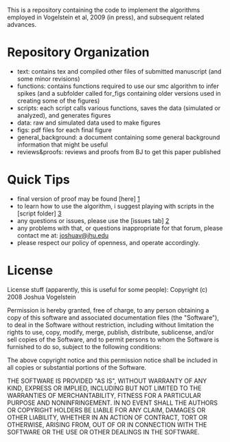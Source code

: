 This is a repository containing the code to implement the algorithms employed in Vogelstein et al, 2009 (in press), and subsequent related advances.

Repository Organization
=======================

* text: contains tex and compiled other files of submitted manuscript (and some minor revisions) 
* functions: contains functions required to use our smc algorithm to infer spikes (and a subfolder called for_figs containing older versions used in creating some of the figures)
* scripts: each script calls various functions, saves the data (simulated or analyzed), and generates figures
* data: raw and simulated data used to make figures
* figs: pdf files for each final figure
* general_background: a document containing some general background information that might be useful
* reviews&proofs: reviews and proofs from BJ to get this paper published

Quick Tips
==========

* final version of proof may be found [here] [1] 
* to learn how to use the algorithm, i suggest playing with scripts in the [script folder] [3]
* any questions or issues, please use the [issues tab] [2]
* any problems with that, or questions inappropriate for that forum, please contact me at: joshuav@jhu.edu
* please respect our policy of openness, and operate accordingly.

[1]: http://github.com/jovo/smc-oopsi/raw/master/reviews&proofs/proof_v6.pdf "here"
[2]: http://github.com/jovo/smc-oopsi/issues "issues tab"
[3]: http://github.com/jovo/smc-oopsi/tree/master/scripts "scripts folder"

License
=======

License stuff (apparently, this is useful for some people):
Copyright (c) 2008 Joshua Vogelstein

Permission is hereby granted, free of charge, to any person obtaining a copy
of this software and associated documentation files (the "Software"), to deal
in the Software without restriction, including without limitation the rights
to use, copy, modify, merge, publish, distribute, sublicense, and/or sell
copies of the Software, and to permit persons to whom the Software is
furnished to do so, subject to the following conditions:

The above copyright notice and this permission notice shall be included in
all copies or substantial portions of the Software.

THE SOFTWARE IS PROVIDED "AS IS", WITHOUT WARRANTY OF ANY KIND, EXPRESS OR
IMPLIED, INCLUDING BUT NOT LIMITED TO THE WARRANTIES OF MERCHANTABILITY,
FITNESS FOR A PARTICULAR PURPOSE AND NONINFRINGEMENT. IN NO EVENT SHALL THE
AUTHORS OR COPYRIGHT HOLDERS BE LIABLE FOR ANY CLAIM, DAMAGES OR OTHER
LIABILITY, WHETHER IN AN ACTION OF CONTRACT, TORT OR OTHERWISE, ARISING FROM,
OUT OF OR IN CONNECTION WITH THE SOFTWARE OR THE USE OR OTHER DEALINGS IN
THE SOFTWARE.